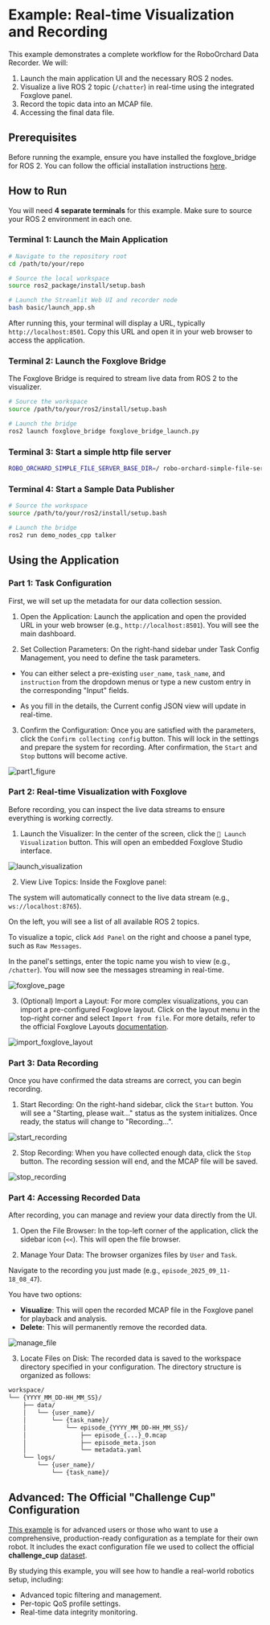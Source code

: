 # Example: Real-time Visualization and Recording

This example demonstrates a complete workflow for the RoboOrchard Data Recorder. We will:

1. Launch the main application UI and the necessary ROS 2 nodes.
2. Visualize a live ROS 2 topic (`/chatter`) in real-time using the integrated Foxglove panel.
3. Record the topic data into an MCAP file.
4. Accessing the final data file.

## Prerequisites
Before running the example, ensure you have installed the foxglove_bridge for ROS 2. You can follow the official installation instructions [here](https://docs.foxglove.dev/docs/visualization/ros-foxglove-bridge).

## How to Run

You will need **4 separate terminals** for this example. Make sure to source your ROS 2 environment in each one.

### Terminal 1: Launch the Main Application

```bash
# Navigate to the repository root
cd /path/to/your/repo

# Source the local workspace
source ros2_package/install/setup.bash

# Launch the Streamlit Web UI and recorder node
bash basic/launch_app.sh
```

After running this, your terminal will display a URL, typically `http://localhost:8501`. Copy this URL and open it in your web browser to access the application.

### Terminal 2: Launch the Foxglove Bridge

The Foxglove Bridge is required to stream live data from ROS 2 to the visualizer.

```bash
# Source the workspace
source /path/to/your/ros2/install/setup.bash

# Launch the bridge
ros2 launch foxglove_bridge foxglove_bridge_launch.py
```

### Terminal 3: Start a simple http file server

```bash
ROBO_ORCHARD_SIMPLE_FILE_SERVER_BASE_DIR=/ robo-orchard-simple-file-server --port 8000
```

### Terminal 4: Start a Sample Data Publisher

```bash
# Source the workspace
source /path/to/your/ros2/install/setup.bash

# Launch the bridge
ros2 run demo_nodes_cpp talker
```

## Using the Application

### Part 1: Task Configuration

First, we will set up the metadata for our data collection session.

1. Open the Application: Launch the application and open the provided URL in your web browser (e.g., `http://localhost:8501`). You will see the main dashboard.

2. Set Collection Parameters: On the right-hand sidebar under Task Config Management, you need to define the task parameters.

- You can either select a pre-existing `user_name`, `task_name`, and `instruction` from the dropdown menus or type a new custom entry in the corresponding "Input" fields.

- As you fill in the details, the Current config JSON view will update in real-time.

3. Confirm the Configuration: Once you are satisfied with the parameters, click the `Confirm collecting config` button. This will lock in the settings and prepare the system for recording. After confirmation, the `Start` and `Stop` buttons will become active.

![part1_figure](../docs/_static/task_config.png)

### Part 2: Real-time Visualization with Foxglove

Before recording, you can inspect the live data streams to ensure everything is working correctly.

1. Launch the Visualizer: In the center of the screen, click the `🚀 Launch Visualization` button. This will open an embedded Foxglove Studio interface.

![launch_visualization](../docs/_static/launch_visualization.png)

2. View Live Topics: Inside the Foxglove panel:

The system will automatically connect to the live data stream (e.g., `ws://localhost:8765`).

On the left, you will see a list of all available ROS 2 topics.

To visualize a topic, click `Add Panel` on the right and choose a panel type, such as `Raw Messages`.

In the panel's settings, enter the topic name you wish to view (e.g., `/chatter`). You will now see the messages streaming in real-time.

![foxglove_page](../docs/_static/foxglove_page.png)

3. (Optional) Import a Layout: For more complex visualizations, you can import a pre-configured Foxglove layout. Click on the layout menu in the top-right corner and select `Import from file`. For more details, refer to the official Foxglove Layouts [documentation](https://docs.foxglove.dev/docs/visualization/layouts).

![import_foxglove_layout](../docs/_static/import_foxglove_layout.png)

### Part 3: Data Recording

Once you have confirmed the data streams are correct, you can begin recording.

1. Start Recording: On the right-hand sidebar, click the `Start` button. You will see a "Starting, please wait..." status as the system initializes. Once ready, the status will change to "Recording...".

![start_recording](../docs/_static/start_recording.png)

2. Stop Recording: When you have collected enough data, click the `Stop` button. The recording session will end, and the MCAP file will be saved.

![stop_recording](../docs/_static/stop_recording.png)

### Part 4: Accessing Recorded Data

After recording, you can manage and review your data directly from the UI.

1. Open the File Browser: In the top-left corner of the application, click the sidebar icon (`<<`). This will open the file browser.

2. Manage Your Data: The browser organizes files by `User` and `Task`.

Navigate to the recording you just made (e.g., `episode_2025_09_11-18_08_47`).

You have two options:

- **Visualize**: This will open the recorded MCAP file in the Foxglove panel for playback and analysis.
- **Delete**: This will permanently remove the recorded data.

![manage_file](../docs/_static/manage_file.png)

3. Locate Files on Disk: The recorded data is saved to the workspace directory specified in your configuration. The directory structure is organized as follows:

```bash
workspace/
└── {YYYY_MM_DD-HH_MM_SS}/
    ├── data/
    │   └── {user_name}/
    │       └── {task_name}/
    │           └── episode_{YYYY_MM_DD-HH_MM_SS}/
    │               ├── episode_{...}_0.mcap
    │               ├── episode_meta.json
    │               └── metadata.yaml
    └── logs/
        └── {user_name}/
            └── {task_name}/
```

## Advanced: The Official "Challenge Cup" Configuration

[This example](./challenge_cup/) is for advanced users or those who want to use a comprehensive, production-ready configuration as a template for their own robot. It includes the exact configuration file we used to collect the official **challenge_cup** [dataset](https://huggingface.co/datasets/HorizonRobotics/Real-World-Dataset).

By studying this example, you will see how to handle a real-world robotics setup, including:

- Advanced topic filtering and management.
- Per-topic QoS profile settings.
- Real-time data integrity monitoring.
